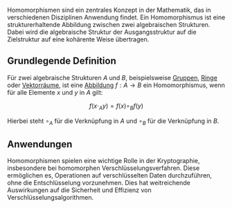 Homomorphismen sind ein zentrales Konzept in der Mathematik, das in verschiedenen Disziplinen Anwendung findet. Ein Homomorphismus ist eine strukturerhaltende Abbildung zwischen zwei algebraischen Strukturen. Dabei wird die algebraische Struktur der Ausgangsstruktur auf die Zielstruktur auf eine kohärente Weise übertragen.

## Grundlegende Definition

Für zwei algebraische Strukturen $A$ und $B$, beispielsweise [Gruppen](Gruppe.md), [Ringe](Ring.md) oder [Vektorräume](Vektorräume.md), ist eine [Abbildung](Abbildungen.md) $f: A \rightarrow B$ ein Homomorphismus, wenn für alle Elemente $x$ und $y$ in $A$ gilt:

$$f(x \cdot_A y) = f(x) \circ_B f(y)$$

Hierbei steht $\circ_A$ für die Verknüpfung in $A$ und $\circ_B$ für die Verknüpfung in $B$.

## Anwendungen

Homomorphismen spielen eine wichtige Rolle in der Kryptographie, insbesondere bei homomorphen Verschlüsselungsverfahren. Diese ermöglichen es, Operationen auf verschlüsselten Daten durchzuführen, ohne die Entschlüsselung vorzunehmen. Dies hat weitreichende Auswirkungen auf die Sicherheit und Effizienz von Verschlüsselungsalgorithmen.